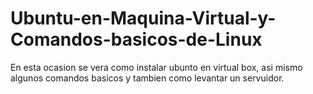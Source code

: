 # Ubuntu-en-Maquina-Virtual-y-Comandos-basicos-de-Linux
En esta ocasion se vera como instalar ubunto en virtual box, asi mismo algunos comandos basicos y tambien como levantar un servuidor.
